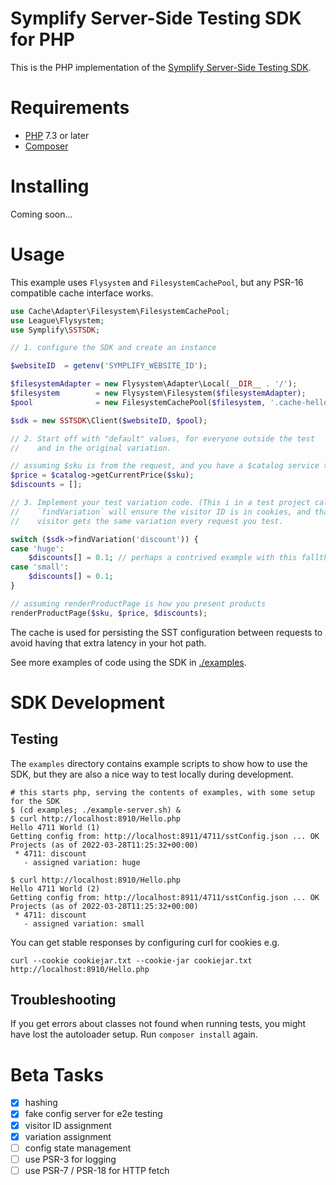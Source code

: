 Symplify Server-Side Testing SDK for PHP
========================================

This is the PHP implementation of the [Symplify Server-Side Testing SDK](./docs/Server-Side_Testing.md).

Requirements
============

* [PHP](https://www.php.net) 7.3 or later
* [Composer](https://getcomposer.org)

Installing
==========

Coming soon...

Usage
=====

This example uses `Flysystem` and `FilesystemCachePool`, but any PSR-16 compatible cache interface works.

```php
use Cache\Adapter\Filesystem\FilesystemCachePool;
use League\Flysystem;
use Symplify\SSTSDK;

// 1. configure the SDK and create an instance

$websiteID  = getenv('SYMPLIFY_WEBSITE_ID');

$filesystemAdapter = new Flysystem\Adapter\Local(__DIR__ . '/');
$filesystem        = new Flysystem\Filesystem($filesystemAdapter);
$pool              = new FilesystemCachePool($filesystem, '.cache-hello');

$sdk = new SSTSDK\Client($websiteID, $pool);

// 2. Start off with "default" values, for everyone outside the test
//    and in the original variation.

// assuming $sku is from the request, and you have a $catalog service to look up prices in
$price = $catalog->getCurrentPrice($sku);
$discounts = [];

// 3. Implement your test variation code. (This i in a test project called "discount")
//    `findVariation` will ensure the visitor ID is in cookies, and that the same
//    visitor gets the same variation every request you test.

switch ($sdk->findVariation('discount')) {
case 'huge':
    $discounts[] = 0.1; // perhaps a contrived example with this fallthrough
case 'small':
    $discounts[] = 0.1;
}

// assuming renderProductPage is how you present products
renderProductPage($sku, $price, $discounts);
```

The cache is used for persisting the SST configuration between requests to avoid having that extra latency in your hot
path.

See more examples of code using the SDK in [./examples](./examples).

SDK Development
===============

## Testing

The `examples` directory contains example scripts to show how to use the SDK, but they are also a nice way to test
locally during development.

```
# this starts php, serving the contents of examples, with some setup for the SDK
$ (cd examples; ./example-server.sh) &
$ curl http://localhost:8910/Hello.php
Hello 4711 World (1)
Getting config from: http://localhost:8911/4711/sstConfig.json ... OK
Projects (as of 2022-03-28T11:25:32+00:00)
 * 4711: discount
   - assigned variation: huge

$ curl http://localhost:8910/Hello.php
Hello 4711 World (2)
Getting config from: http://localhost:8911/4711/sstConfig.json ... OK
Projects (as of 2022-03-28T11:25:32+00:00)
 * 4711: discount
   - assigned variation: small
```

You can get stable responses by configuring curl for cookies e.g.
```
curl --cookie cookiejar.txt --cookie-jar cookiejar.txt http://localhost:8910/Hello.php
```

## Troubleshooting

If you get errors about classes not found when running tests, you might have lost the autoloader setup.
Run `composer install` again.

Beta Tasks
==========

- [x] hashing
- [x] fake config server for e2e testing
- [x] visitor ID assignment
- [x] variation assignment
- [ ] config state management
- [ ] use PSR-3 for logging
- [ ] use PSR-7 / PSR-18 for HTTP fetch
